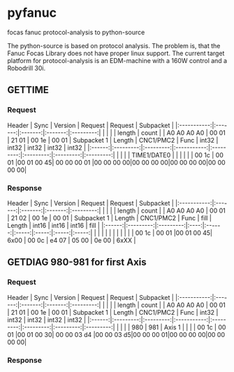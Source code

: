 # pyfanuc
focas fanuc protocol-analysis to python-source

The python-source is based on protocol analysis.
The problem is, that the Fanuc Focas Library does not have proper linux support.
The current target platform for protocol-analysis is an EDM-machine with a 160W control and a Robodrill 30i.

## GETTIME
### Request
Header
| Sync        | Version | Request | Request | Subpacket | 
|:-----------:|:-------:|:-------:|:-------:|:---------:|
|             |         |         | length  | count     |
| A0 A0 A0 A0 |  00 01  |  21 01  |  00 1e  |   00 01   |
Subpacket 1
| Length | CNC1/PMC2 | Func      | int32       | int32     | int32     | int32     | int32     |
|:------:|:---------:|:---------:|:-----------:|:---------:|:---------:|:---------:|:---------:|
|        |           |           | TIME1/DATE0 |           |           |           |           |
|  00 1c |   00 01   |00 01 00 45| 00 00 00 01 |00 00 00 00|00 00 00 00|00 00 00 00|00 00 00 00|
### Response
Header
| Sync        | Version | Request | Request | Subpacket | 
|:-----------:|:-------:|:-------:|:-------:|:---------:|
|             |         |         | length  | count     |
| A0 A0 A0 A0 |  00 01  |  21 02  |  00 1e  |   00 01   |
Subpacket 1
| Length | CNC1/PMC2 | Func      | fill | Length | int16 | int16 | int16 | fill  |
|:------:|:---------:|:---------:|:----:|:------:|:-----:|:-----:|:-----:|:-----:|
|        |           |           |      |        |       |       |       |       |
|  00 1c |   00 01   |00 01 00 45| 6x00 | 00 0c  | e4 07 | 05 00 | 0e 00 | 6xXX  |

## GETDIAG 980-981 for first Axis
### Request
Header
| Sync        | Version | Request | Request | Subpacket | 
|:-----------:|:-------:|:-------:|:-------:|:---------:|
|             |         |         | length  | count     |
| A0 A0 A0 A0 |  00 01  |  21 01  |  00 1e  |   00 01   |
Subpacket 1
| Length | CNC1/PMC2 | Func      | int32       | int32     | int32     | int32     | int32     |
|:------:|:---------:|:---------:|:-----------:|:---------:|:---------:|:---------:|:---------:|
|        |           |           | 980         | 981       | Axis 1    |           |           |
|  00 1c |   00 01   |00 01 00 30| 00 00 03 d4 |00 00 03 d5|00 00 00 01|00 00 00 00|00 00 00 00|
### Response

